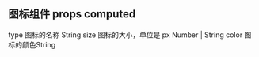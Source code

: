 ## 图标组件 props computed

<Icon type="ios-checkmark"  size=18  color ='red'/>
type	图标的名称	String
size	图标的大小，单位是 px	Number | String	
color 图标的颜色String
